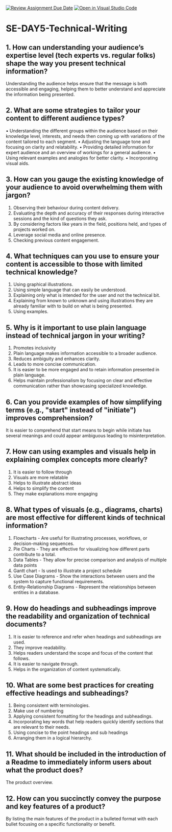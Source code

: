 [![Review Assignment Due Date](https://classroom.github.com/assets/deadline-readme-button-22041afd0340ce965d47ae6ef1cefeee28c7c493a6346c4f15d667ab976d596c.svg)](https://classroom.github.com/a/zsAR-pyY)
[![Open in Visual Studio Code](https://classroom.github.com/assets/open-in-vscode-2e0aaae1b6195c2367325f4f02e2d04e9abb55f0b24a779b69b11b9e10269abc.svg)](https://classroom.github.com/online_ide?assignment_repo_id=15705958&assignment_repo_type=AssignmentRepo)
# SE-DAY5-Technical-Writing
## 1. How can understanding your audience’s expertise level (tech experts vs. regular folks) shape the way you present technical information?
Understanding the audience helps ensure that the message is both accessible and engaging, helping them to better understand and appreciate the information being presented.

## 2. What are some strategies to tailor your content to different audience types?
•	Understanding the different groups within the audience based on their knowledge level, interests, and needs then coming up with variations of the content tailored to each segment.
•	Adjusting the language tone and focusing on clarity and relatability.
•	Providing detailed information for expert audience and an overview of workings for a general audience.
•	Using relevant examples and analogies for better clarity.
•	Incorporating visual aids.


## 3. How can you gauge the existing knowledge of your audience to avoid overwhelming them with jargon?
1.	Observing their behaviour during content delivery.
2.	Evaluating the depth and accuracy of their responses during interactive sessions and the kind of questions they ask.
3.	By considering factors like years in the field, positions held, and types of projects worked on.
4.	Leverage social media and online presence.
5.	Checking previous content engagement.

## 4. What techniques can you use to ensure your content is accessible to those with limited technical knowledge?
1.	Using graphical illustrations.
2.	Using simple language that can easily be understood.
3.	Explaining only what is intended for the user and not the technical bit.
4.	Explaining from known to unknown and using illustrations they are already familiar with to build on what is being presented.
5.	Using examples.
   
## 5. Why is it important to use plain language instead of technical jargon in your writing?
1.	Promotes inclusivity
2.	Plain language makes information accessible to a broader audience.
3.	Reduces ambiguity and enhances clarity.
4.	Leads to more concise communication.
5.	It is easier to be more engaged and to retain information presented in plain language. 
6.	Helps maintain professionalism by focusing on clear and effective communication rather than showcasing specialized knowledge.

## 6. Can you provide examples of how simplifying terms (e.g., "start" instead of "initiate") improves comprehension?
It is easier to comprehend that start means to begin while initiate has several meanings and could appear ambiguous leading to misinterpretation.

## 7. How can using examples and visuals help in explaining complex concepts more clearly?
1.	It is easier to follow through
2.	Visuals are more relatable 
3.	Helps to illustrate abstract ideas
4.	Helps to simplify the content
5.	They make explanations more engaging

## 8. What types of visuals (e.g., diagrams, charts) are most effective for different kinds of technical information?
1.	Flowcharts - Are useful for illustrating processes, workflows, or decision-making sequences.
2.	Pie Charts - They are effective for visualizing how different parts contribute to a total.
3.	Data Tables - They allow for precise comparison and analysis of multiple data points
4.	Gantt chart - Is used to illustrate a project schedule
5.	Use Case Diagrams - Show the interactions between users and the system to capture functional requirements.
6.	Entity-Relationship Diagrams - Represent the relationships between entities in a database.

## 9. How do headings and subheadings improve the readability and organization of technical documents?
1.	It is easier to reference and refer when headings and subheadings are used.
2.	They improve readability.
3.	Helps readers understand the scope and focus of the content that follows.
4.	It is easier to navigate through.
5.	Helps in the organization of content systematically.

## 10. What are some best practices for creating effective headings and subheadings?
1.	Being consistent with terminologies.
2.	Make use of numbering
3.	Applying consistent formatting for the headings and subheadings.
4.	Incorporating key words that help readers quickly identify sections that are relevant to their needs.
5.	Using concise to the point headings and sub headings
6.	Arranging them in a logical hierarchy.

## 11. What should be included in the introduction of a Readme to immediately inform users about what the product does?
The product overview.
## 12. How can you succinctly convey the purpose and key features of a product?
By listing the main features of the product in a bulleted format with each bullet focusing on a specific functionality or benefit.

